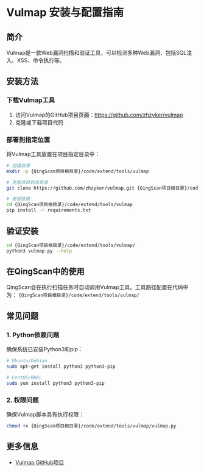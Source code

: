 # Vulmap 安装与配置指南

## 简介

Vulmap是一款Web漏洞扫描和验证工具，可以检测多种Web漏洞，包括SQL注入、XSS、命令执行等。

## 安装方法

### 下载Vulmap工具

1. 访问Vulmap的GitHub项目页面：https://github.com/zhzyker/vulmap
2. 克隆或下载项目代码

### 部署到指定位置

将Vulmap工具放置在项目指定目录中：

```bash
# 创建目录
mkdir -p {QingScan项目根目录}/code/extend/tools/vulmap

# 克隆项目到该目录
git clone https://github.com/zhzyker/vulmap.git {QingScan项目根目录}/code/extend/tools/vulmap

# 安装依赖
cd {QingScan项目根目录}/code/extend/tools/vulmap
pip install -r requirements.txt
```

## 验证安装

```bash
cd {QingScan项目根目录}/code/extend/tools/vulmap/
python3 vulmap.py --help
```

## 在QingScan中的使用

QingScan会在执行扫描任务时自动调用Vulmap工具。工具路径配置在代码中为：
`{QingScan项目根目录}/code/extend/tools/vulmap/`

## 常见问题

### 1. Python依赖问题

确保系统已安装Python3和pip：

```bash
# Ubuntu/Debian
sudo apt-get install python3 python3-pip

# CentOS/RHEL
sudo yum install python3 python3-pip
```

### 2. 权限问题

确保Vulmap脚本具有执行权限：

```bash
chmod +x {QingScan项目根目录}/code/extend/tools/vulmap/vulmap.py
```

## 更多信息

- [Vulmap GitHub项目](https://github.com/zhzyker/vulmap)